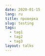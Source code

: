 ```yaml
---
date: 2020-01-15
lang: ru
title: проверка
slug: testing
tags:
  - tag1
  - tag2
  - tag3
layout: talks
---
```

